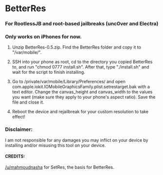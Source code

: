 # BetterRes
### For RootlessJB and root-based jailbreaks (unc0ver and Electra)
### Only works on iPhones for now.

1.    Unzip BetterRes-0.5.zip. Find the BetterRes folder and copy it to "/var/mobile/".

2.   SSH into your phone as root, cd to the directory you copied BetterRes to, and run "chmod 0777 install.sh". After that, type "./install.sh" and wait for the script to finish installing.

3.    Go to /private/var/mobile/Library/Preferences/ and open com.apple.iokit.IOMobileGraphicsFamily.plist.setrestarget.bak with a text editor. Change the canvas_height and canvas_width to the values you want (make sure they apply to your phone's aspect ratio). Save the file and close it.

4.    Reboot the device and rejailbreak for your custom resolution to take effect!

### Disclaimer:
I am not responsible for any damages you may inflict on your device by installing and/or misusing this tool on your device.

#### CREDITS:
[/u/mahmoudnasha](https://www.reddit.com/user/mahmoudnashat) for SetRes, the basis for BetterRes.
